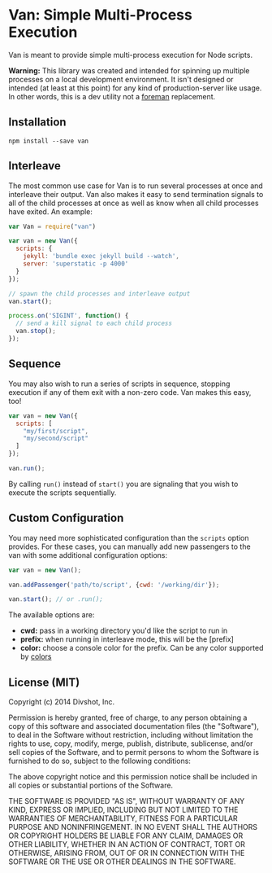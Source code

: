 # Van: Simple Multi-Process Execution

Van is meant to provide simple multi-process execution for Node scripts.

**Warning:** This library was created and intended for spinning up multiple
processes on a local development environment. It isn't designed or intended
(at least at this point) for any kind of production-server like usage. In
other words, this is a dev utility not a [foreman](https://github.com/ddollar/foreman)
replacement.

## Installation

    npm install --save van

## Interleave

The most common use case for Van is to run several processes at once and
interleave their output. Van also makes it easy to send termination signals
to all of the child processes at once as well as know when all child processes
have exited. An example:

```js
var Van = require("van")

var van = new Van({
  scripts: {
    jekyll: 'bundle exec jekyll build --watch', 
    server: 'superstatic -p 4000'
  }
});

// spawn the child processes and interleave output
van.start();

process.on('SIGINT', function() {
  // send a kill signal to each child process
  van.stop();
});
```

## Sequence

You may also wish to run a series of scripts in sequence, stopping execution
if any of them exit with a non-zero code. Van makes this easy, too!

```js
var van = new Van({
  scripts: [
    "my/first/script",
    "my/second/script"
  ]
});

van.run();
```

By calling `run()` instead of `start()` you are signaling that you wish to execute
the scripts sequentially.

## Custom Configuration

You may need more sophisticated configuration than the `scripts` option provides.
For these cases, you can manually add new passengers to the van with some additional
configuration options:

```js
var van = new Van();

van.addPassenger('path/to/script', {cwd: '/working/dir'});

van.start(); // or .run();
```

The available options are:

* **cwd:** pass in a working directory you'd like the script to run in
* **prefix:** when running in interleave mode, this will be the [prefix]
* **color:** choose a console color for the prefix. Can be any color supported by [colors](https://github.com/Marak/colors.js)

## License (MIT)

Copyright (c) 2014 Divshot, Inc.

Permission is hereby granted, free of charge, to any person obtaining a copy
of this software and associated documentation files (the "Software"), to deal
in the Software without restriction, including without limitation the rights
to use, copy, modify, merge, publish, distribute, sublicense, and/or sell
copies of the Software, and to permit persons to whom the Software is
furnished to do so, subject to the following conditions:

The above copyright notice and this permission notice shall be included in
all copies or substantial portions of the Software.

THE SOFTWARE IS PROVIDED "AS IS", WITHOUT WARRANTY OF ANY KIND, EXPRESS OR
IMPLIED, INCLUDING BUT NOT LIMITED TO THE WARRANTIES OF MERCHANTABILITY,
FITNESS FOR A PARTICULAR PURPOSE AND NONINFRINGEMENT. IN NO EVENT SHALL THE
AUTHORS OR COPYRIGHT HOLDERS BE LIABLE FOR ANY CLAIM, DAMAGES OR OTHER
LIABILITY, WHETHER IN AN ACTION OF CONTRACT, TORT OR OTHERWISE, ARISING FROM,
OUT OF OR IN CONNECTION WITH THE SOFTWARE OR THE USE OR OTHER DEALINGS IN
THE SOFTWARE.